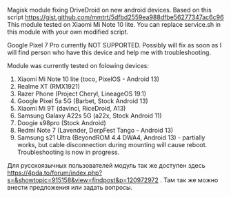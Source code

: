 Magisk module fixing DriveDroid on new android devices. Based on this script https://gist.github.com/mmtrt/5dfbd2559ea988dfbe56277347ac6c96
This module tested on Xiaomi Mi Note 10 lite. You can replace service.sh in this module with your own modified script.

Google Pixel 7 Pro currently NOT SUPPORTED. Possibly will fix as soon as I will find person who have this device and help me with troubleshooting.

Module was currently tested on folowing devices:
1) Xiaomi Mi Note 10 lite (toco, PixelOS - Android 13)
2) Realme XT (RMX1921)
3) Razer Phone (Project Cheryl, LineageOS 19.1)
4) Google Pixel 5a 5G (Barbet, Stock Android 13)
5) Xiaomi Mi 9T (davinci, RiceDroid, A13)
6) Samsung Galaxy A22s 5G (a22x, Stock Android 11)
7) Doogie s98pro (Stock Android)
8) Redmi Note 7 (Lavender, DerpFest Tango - Android 13)
9) Samsung s21 Ultra (BeyondROM 4.4 DWA4, Android 13) - partially works, but cable disconnection during mounting will cause reboot. Troubleshooting is now in progress.

Для русскоязычных пользователей модуль так же доступен здесь https://4pda.to/forum/index.php?s=&showtopic=915158&view=findpost&p=120972972 . Там так же можно внести предложения или задать вопросы.

